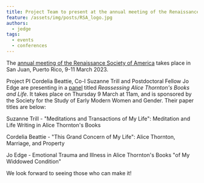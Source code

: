 ```yaml
---
title: Project Team to present at the annual meeting of the Renaissance Society of America, Puerto Rico, March 2023
feature: /assets/img/posts/RSA_logo.jpg
authors:
  - jedge
tags:
  - events
  - conferences
---
```


The [annual meeting of the Renaissance Society of America](https://www.rsa.org/page/RSASanJuan2023) takes place in San Juan, Puerto Rico, 9-11 March 2023. 

Project PI Cordelia Beattie, Co-I Suzanne Trill and Postdoctoral Fellow Jo Edge are presenting in a [panel](https://rsa.confex.com/rsa/2023/meetingapp.cgi/Session/6418) titled *Reassessing Alice Thornton's Books and Life*. It takes place on Thursday 9 March at 11am, and is sponsored by the Society for the Study of Early Modern Women and Gender. Their paper titles are below:

Suzanne Trill - "Meditations and Transactions of My Life": Meditation and Life Writing in Alice Thornton's Books

Cordelia Beattie - "This Grand Concern of My Life": Alice Thornton, Marriage, and Property

Jo Edge - Emotional Trauma and Illness in Alice Thornton's Books "of My Widdowed Condition"

We look forward to seeing those who can make it!